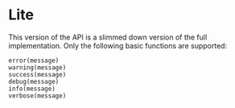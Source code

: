 # Lite

This version of the API is a slimmed down version of the full implementation.  Only the following basic functions are supported:

```
error(message)
warning(message)
success(message)
debug(message)
info(message)
verbose(message)
```
